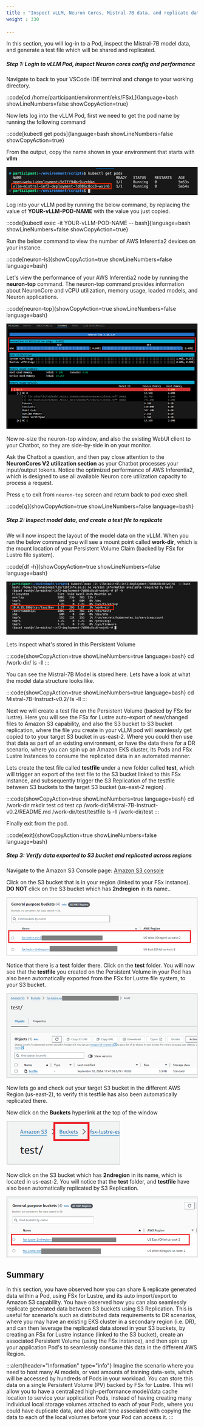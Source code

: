 ```yaml
---
title : "Inspect vLLM, Neuron Cores, Mistral-7B data, and replicate data"
weight : 330

---
```

In this section, you will log-in to a Pod, inspect the Mistral-7B  model data, and generate a test file which will be shared and replicated.

##### Step 1: Login to vLLM Pod, inspect Neuron cores config and performance

Navigate to back to your VSCode IDE terminal and change to your working directory.

::code[cd /home/participant/environment/eks/FSxL]{language=bash showLineNumbers=false showCopyAction=true}

Now lets log into the vLLM Pod, first we need to get the pod name by running the following command

::code[kubectl get pods]{language=bash showLineNumbers=false showCopyAction=true}

From the output, copy the name shown in your environment that starts with **vllm**

![vllm_name](/static/images/vllm_name.png)

Log into your vLLM pod by running the below command, by replacing the value of **YOUR-vLLM-POD-NAME** with the value you just copied.

::code[kubectl exec -it YOUR-vLLM-POD-NAME -- bash]{language=bash showLineNumbers=false showCopyAction=true}


Run the below command to view the number of AWS Inferentia2 devices on your instance.

::code[neuron-ls]{showCopyAction=true showLineNumbers=false language=bash}

Let's view the performance of your AWS Inferentia2 node by running the **neuron-top** command. The neuron-top command provides information about NeuronCore and vCPU utilization, memory usage, loaded models, and Neuron applications.

::code[neuron-top]{showCopyAction=true showLineNumbers=false language=bash}

![neuron-top](/static/images/neuron-top.png)

Now re-size the neuron-top window, and also the existing WebUI client to your Chatbot, so they are side-by-side in on your monitor.

Ask the Chatbot a question, and then pay close attention to the **NeuronCores V2 utilization section** as your Chatbot processes your input/output tokens. Notice the optimized performance of AWS Inferentia2, which is designed to use all available Neuron core utilization capacity to process a request.

Press `q` to exit from `neuron-top` screen and return back to pod exec shell.

::code[q]{showCopyAction=true showLineNumbers=false language=bash}

##### Step 2: Inspect model data, and create a test file to replicate
We will now inspect the layout of the model data on the vLLM. When you run the below command you will see a mount point called **work-dir**, which is the mount location of your Persistent Volume Claim (backed by FSx for Lustre file system).

::code[df -h]{showCopyAction=true showLineNumbers=false language=bash}


![vllm_02](/static/images/vllm_02.png)

Lets inspect what's stored in this Persistent Volume

:::code{showCopyAction=true showLineNumbers=true language=bash}
cd /work-dir/
ls -ll
:::

You can see the Mistral-7B Model is stored here. Lets have a look at what the model data structure looks like.

:::code{showCopyAction=true showLineNumbers=true language=bash}
cd Mistral-7B-Instruct-v0.2/
ls -ll
:::

Next we will create a test file on the Persistent Volume (backed by FSx for lustre). Here you will see the FSx for Lustre auto-export of new/changed files to Amazon S3 capability, and also the S3 bucket to S3 bucket replication, where the file you create in your vLLM pod will seamlessly get copied to to your target S3 bucket in us-east-2. Where you could then use that data as part of an existing environment, or have the data there for a DR scenario, where you can spin up an Amazon EKS cluster, its Pods and FSx Lustre Instances to consume the replicated data in an automated manner.

Lets create the test file called **testfile** under a new folder called **test**, which will trigger an export of the test file to the S3 bucket linked to this FSx instance, and subsequently trigger the S3 Replication of the testfile between S3 buckets to the target S3 bucket (us-east-2 region) .

:::code{showCopyAction=true showLineNumbers=true language=bash}
cd /work-dir
mkdir test
cd test
cp /work-dir/Mistral-7B-Instruct-v0.2/README.md /work-dir/test/testfile
ls -ll /work-dir/test
:::


Finally exit from the pod.

::code[exit]{showCopyAction=true showLineNumbers=false language=bash}

##### Step 3: Verify data exported to S3 bucket and replicated across regions

Navigate to the Amazon S3 Console page:  [Amazon S3 console](https://s3.console.aws.amazon.com)

Click on the S3 bucket that is in your region (linked to your FSx instance). **DO NOT** click on the S3 bucket which has **2ndregion** in its name..

![S3_console_1](/static/images/s3_console_1.png)

Notice that there is a **test** folder there. Click on the **test** folder. You will now see that the **testfile** you created on the Persistent Volume in your Pod has also been automatically exported from the FSx for Lustre file system, to your S3 bucket.

![testfile](/static/images/testfile.png)

Now lets go and check out your target S3 bucket in the different AWS Region (us-east-2), to verify this testfile has also been automatically replicated there.

Now click on the **Buckets** hyperlink at the top of the window

![buckets](/static/images/buckets.png)


Now click on the S3 bucket which has **2ndregion** in its name, which is located in us-east-2. You will notice that the **test** folder, and **testfile** have also been automatically replicated by S3 Replication.

![target_bucket](/static/images/target_bucket.png)


## Summary

In this section, you have observed how you can share & replicate generated data within a Pod, using FSx for Lustre, and its auto import/export to Amazon S3 capability. You have observed how you can also seamlessly replicate generated data between S3 buckets using S3 Replication. This is useful for scenario's such as distributed data requirements to DR scenarios, where you may have an existing EKS cluster in a secondary region (i.e. DR), and can then leverage the replicated data stored in your S3 buckets, by creating an FSx for Lustre instance (linked to the S3 bucket), create an associated Persistent Volume (using the FSx instance), and then spin up your application Pod's to seamlessly consume this data in the different AWS Region.

:::alert{header="Information" type="info"}
Imagine the scenario where you need to host many AI models, or vast amounts of training data-sets, which will be accessed by hundreds of Pods in your workload. You can store this data on a single Persistent Volume (PV) backed by FSx for Lustre. This will allow you to have a centralized high-performance model/data cache location to service your application Pods, instead of having creating many individual local storage volumes attached to each of your Pods, where you could have duplicate data, and also  wait time associated with copying the data to each of the local volumes before your Pod can access it.
:::
